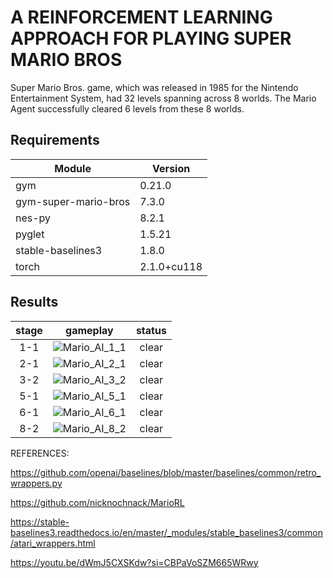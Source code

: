 # A REINFORCEMENT LEARNING APPROACH FOR PLAYING SUPER MARIO BROS

Super Mario Bros. game, which was released in 1985 for the Nintendo Entertainment System, had 32 levels spanning across 8 worlds. The Mario Agent successfully cleared 6 levels from these 8 worlds. 

## Requirements

| Module               | Version |
|----------------------|---------|
| gym                  | 0.21.0  |
| gym-super-mario-bros | 7.3.0   |
| nes-py               | 8.2.1   |
| pyglet               | 1.5.21  |
| stable-baselines3    | 1.8.0   |
| torch                | 2.1.0+cu118  |

## Results

| stage | gameplay | status |
|:-:|:-:|:-:|
| 1-1 | ![Mario_AI_1_1](https://github.com/CodeWithCharan/AI-Mario/assets/106027109/53318c40-f2da-4ed6-b706-a62a609af267) | clear |
| 2-1 | ![Mario_AI_2_1](https://github.com/CodeWithCharan/AI-Mario/assets/106027109/70a84ae4-19ad-40a4-adf7-70531f34cae1) | clear |
| 3-2 | ![Mario_AI_3_2](https://github.com/CodeWithCharan/AI-Mario/assets/106027109/16bbe93e-9751-4ac0-921a-6e65237371c0) | clear |
| 5-1 | ![Mario_AI_5_1](https://github.com/CodeWithCharan/AI-Mario/assets/106027109/3ff1a035-fe05-44b2-a745-0b64c793d7b9) | clear |
| 6-1 | ![Mario_AI_6_1](https://github.com/CodeWithCharan/AI-Mario/assets/106027109/a0070fa8-a4ea-4377-8076-0d9cb740ec27) | clear |
| 8-2 | ![Mario_AI_8_2](https://github.com/CodeWithCharan/AI-Mario/assets/106027109/5ad51188-d028-4e9e-a082-b3a9a63322c7) | clear |

REFERENCES:

https://github.com/openai/baselines/blob/master/baselines/common/retro_wrappers.py

https://github.com/nicknochnack/MarioRL

https://stable-baselines3.readthedocs.io/en/master/_modules/stable_baselines3/common/atari_wrappers.html

https://youtu.be/dWmJ5CXSKdw?si=CBPaVoSZM665WRwy
